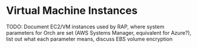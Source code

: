 # Virtual Machine Instances

TODO: Document EC2/VM instances used by RAP, where system parameters for Orch are set \(AWS Systems Manager, equivalent for Azure?\), list out what each parameter means, discuss EBS volume encryption

